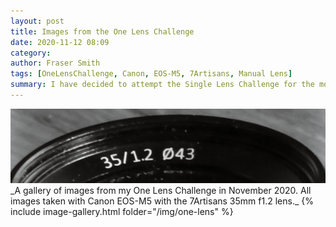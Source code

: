```yaml
---
layout: post
title: Images from the One Lens Challenge
date: 2020-11-12 08:09
category:
author: Fraser Smith
tags: [OneLensChallenge, Canon, EOS-M5, 7Artisans, Manual Lens]
summary: I have decided to attempt the Single Lens Challenge for the month of November, 2020. This post is a gallery of images shot so far.
---
```

<img src="/img/lens.jpg" alt="EOS-M5 7Artisans 35mm f1.2" />
_A gallery of images from my One Lens Challenge in November 2020. All images taken with Canon EOS-M5 with the 7Artisans 35mm f1.2 lens._
<!--more-->
{% include image-gallery.html folder="/img/one-lens" %}
